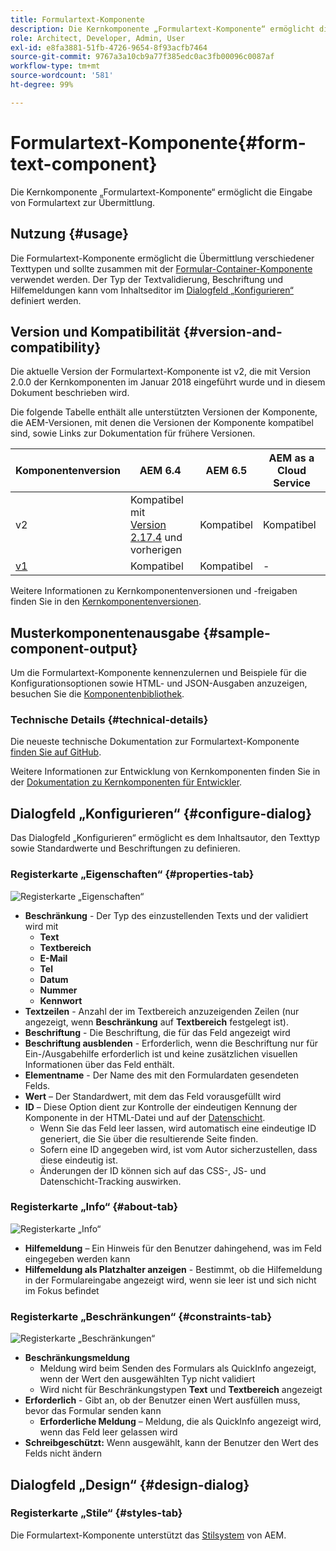 ```yaml
---
title: Formulartext-Komponente
description: Die Kernkomponente „Formulartext-Komponente“ ermöglicht die Eingabe von Formulartext zur Übermittlung.
role: Architect, Developer, Admin, User
exl-id: e8fa3881-51fb-4726-9654-8f93acfb7464
source-git-commit: 9767a3a10cb9a77f385edc0ac3fb00096c0087af
workflow-type: tm+mt
source-wordcount: '581'
ht-degree: 99%

---
```


# Formulartext-Komponente{#form-text-component}

Die Kernkomponente „Formulartext-Komponente“ ermöglicht die Eingabe von Formulartext zur Übermittlung.

## Nutzung {#usage}

Die Formulartext-Komponente ermöglicht die Übermittlung verschiedener Texttypen und sollte zusammen mit der [Formular-Container-Komponente](form-container.md) verwendet werden. Der Typ der Textvalidierung, Beschriftung und Hilfemeldungen kann vom Inhaltseditor im [Dialogfeld „Konfigurieren“](#configure-dialog) definiert werden.

## Version und Kompatibilität {#version-and-compatibility}

Die aktuelle Version der Formulartext-Komponente ist v2, die mit Version 2.0.0 der Kernkomponenten im Januar 2018 eingeführt wurde und in diesem Dokument beschrieben wird.

Die folgende Tabelle enthält alle unterstützten Versionen der Komponente, die AEM-Versionen, mit denen die Versionen der Komponente kompatibel sind, sowie Links zur Dokumentation für frühere Versionen.

| Komponentenversion | AEM 6.4 | AEM 6.5 | AEM as a Cloud Service |
|--- |--- |--- |---|
| v2 | Kompatibel mit<br>[Version 2.17.4](/help/versions.md) und vorherigen | Kompatibel | Kompatibel |
| [v1](/help/components/v1/form-text-v1.md) | Kompatibel | Kompatibel | - |

Weitere Informationen zu Kernkomponentenversionen und -freigaben finden Sie in den [Kernkomponentenversionen](/help/versions.md).

## Musterkomponentenausgabe {#sample-component-output}

Um die Formulartext-Komponente kennenzulernen und Beispiele für die Konfigurationsoptionen sowie HTML- und JSON-Ausgaben anzuzeigen, besuchen Sie die [Komponentenbibliothek](https://adobe.com/go/aem_cmp_library_form_text_de).

### Technische Details {#technical-details}

Die neueste technische Dokumentation zur Formulartext-Komponente [finden Sie auf GitHub](https://adobe.com/go/aem_cmp_tech_form_text_v2_de).

Weitere Informationen zur Entwicklung von Kernkomponenten finden Sie in der [Dokumentation zu Kernkomponenten für Entwickler](/help/developing/overview.md).

## Dialogfeld „Konfigurieren“ {#configure-dialog}

Das Dialogfeld „Konfigurieren“ ermöglicht es dem Inhaltsautor, den Texttyp sowie Standardwerte und Beschriftungen zu definieren.

### Registerkarte „Eigenschaften“ {#properties-tab}

![Registerkarte „Eigenschaften“](/help/assets/form-text-edit-properties.png)

* **Beschränkung** - Der Typ des einzustellenden Texts und der validiert wird mit
   * **Text**
   * **Textbereich**
   * **E-Mail**
   * **Tel**
   * **Datum**
   * **Nummer**
   * **Kennwort**
* **Textzeilen** - Anzahl der im Textbereich anzuzeigenden Zeilen (nur angezeigt, wenn **Beschränkung** auf **Textbereich** festgelegt ist).
* **Beschriftung** - Die Beschriftung, die für das Feld angezeigt wird
* **Beschriftung ausblenden** - Erforderlich, wenn die Beschriftung nur für Ein-/Ausgabehilfe erforderlich ist und keine zusätzlichen visuellen Informationen über das Feld enthält.
* **Elementname** - Der Name des mit den Formulardaten gesendeten Felds.
* **Wert** – Der Standardwert, mit dem das Feld vorausgefüllt wird
* **ID** – Diese Option dient zur Kontrolle der eindeutigen Kennung der Komponente in der HTML-Datei und auf der [Datenschicht](/help/developing/data-layer/overview.md).
   * Wenn Sie das Feld leer lassen, wird automatisch eine eindeutige ID generiert, die Sie über die resultierende Seite finden.
   * Sofern eine ID angegeben wird, ist vom Autor sicherzustellen, dass diese eindeutig ist.
   * Änderungen der ID können sich auf das CSS-, JS- und Datenschicht-Tracking auswirken.

### Registerkarte „Info“ {#about-tab}

![Registerkarte „Info“](/help/assets/form-text-edit-about.png)

* **Hilfemeldung** – Ein Hinweis für den Benutzer dahingehend, was im Feld eingegeben werden kann
* **Hilfemeldung als Platzhalter anzeigen** - Bestimmt, ob die Hilfemeldung in der Formulareingabe angezeigt wird, wenn sie leer ist und sich nicht im Fokus befindet

### Registerkarte „Beschränkungen“ {#constraints-tab}

![Registerkarte „Beschränkungen“](/help/assets/form-text-edit-constraints.png)

* **Beschränkungsmeldung**
   * Meldung wird beim Senden des Formulars als QuickInfo angezeigt, wenn der Wert den ausgewählten Typ nicht validiert
   * Wird nicht für Beschränkungstypen **Text** und **Textbereich** angezeigt
* **Erforderlich** - Gibt an, ob der Benutzer einen Wert ausfüllen muss, bevor das Formular senden kann
   * **Erforderliche Meldung** – Meldung, die als QuickInfo angezeigt wird, wenn das Feld leer gelassen wird
* **Schreibgeschützt:** Wenn ausgewählt, kann der Benutzer den Wert des Felds nicht ändern

## Dialogfeld „Design“ {#design-dialog}

### Registerkarte „Stile“ {#styles-tab}

Die Formulartext-Komponente unterstützt das [Stilsystem](/help/get-started/authoring.md#component-styling) von AEM.
